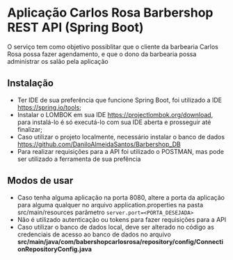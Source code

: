 # Aplicação Carlos Rosa Barbershop REST API (Spring Boot)
O serviço tem como objetivo possiblitar que o cliente da barbearia Carlos Rosa possa fazer agendamento, e que o dono da barbearia possa administrar os salão pela aplicação


## Instalação
- Ter IDE de sua preferência que funcione Spring Boot, foi utilizado a IDE https://spring.io/tools;
- Instalar o LOMBOK em sua IDE https://projectlombok.org/download, para instalá-lo é só executá-lo com sua IDE aberta e prosseguir até finalizar;
- Caso utilizar o projeto localmente, necessário instalar o banco de dados https://github.com/DaniloAlmeidaSantos/Barbershop_DB
- Para realizar requisições para a API foi utilizado o POSTMAN, mas pode ser utilizado a ferramenta de sua prefência

## Modos de usar
- Caso tenha alguma aplicação na porta 8080, altere a porta da aplicação para alguma qualquer no arquivo application.properties na pasta src/main/resources parâmetro ``server.port=<PORTA_DESEJADA>``
- Não é utilizado autenticação ou tokens para fazer requisições para a API
- Caso utilizar o banco de dados local, deve ser alterado no código as credenciais de acesso ao banco de dados no  arquivo **src/main/java/com/babershopcarlosrosa/repository/config/ConnectionRepositoryConfig.java**
